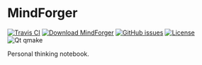 # MindForger
[![Travis CI](https://img.shields.io/travis/dvorka/mindforger.svg?maxAge=360)](https://travis-ci.org/dvorka/mindforger)
[![Download MindForger](https://img.shields.io/sourceforge/dm/mindforger.svg)](https://sourceforge.net/projects/mindforger/files/latest/download)
[![GitHub issues](https://img.shields.io/github/issues/dvorka/mindforger.svg?maxAge=360)](https://github.com/dvorka/mindforger/issues)
[![License](https://img.shields.io/github/license/dvorka/mindforger.svg?maxAge=360000)](https://github.com/dvorka/mindforger/blob/master/LICENSE.md)
![Qt qmake](https://img.shields.io/badge/qt-qmake-green.svg)
<!-- Build status https://ci.appveyor.com/api/projects/status/h1j489qa1mx67e0h?svg=true https://ci.appveyor.com/project/dvorka/mindforger -->

Personal thinking notebook.
